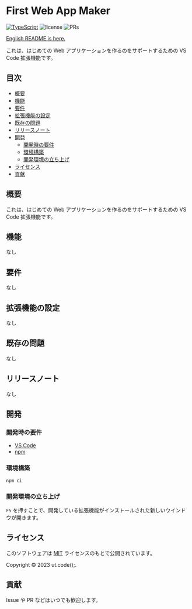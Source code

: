 # First Web App Maker

[![TypeScript](https://img.shields.io/badge/TypeScript-007ACC.svg?logo=typescript&logoColor=white)](https://github.com/microsoft/TypeScript)
![license](https://img.shields.io/badge/license-MIT-informational.svg)
![PRs](https://img.shields.io/badge/PRs-welcome-brightgreen.svg)

[English README is here.](README-en.md)

これは、はじめての Web アプリケーションを作るのをサポートするための VS Code 拡張機能です。

## 目次

- [概要](#概要)
- [機能](#機能)
- [要件](#要件)
- [拡張機能の設定](#拡張機能の設定)
- [既存の問題](#既存の問題)
- [リリースノート](#リリースノート)
- [開発](#開発)
  - [開発時の要件](#開発時の要件)
  - [環境構築](#環境構築)
  - [開発環境の立ち上げ](#開発環境の立ち上げ)
- [ライセンス](#ライセンス)
- [貢献](#貢献)

## 概要

これは、はじめての Web アプリケーションを作るのをサポートするための VS Code 拡張機能です。

## 機能

なし

## 要件

なし

## 拡張機能の設定

なし

## 既存の問題

なし

## リリースノート

なし

## 開発

### 開発時の要件

- [VS Code](https://github.com/microsoft/vscode)
- [npm](https://github.com/npm/cli)

### 環境構築

```shell
npm ci
```

### 開発環境の立ち上げ

`F5` を押すことで、開発している拡張機能がインストールされた新しいウインドウが開きます。

## ライセンス

このソフトウェアは [MIT](LICENSE) ライセンスのもとで公開されています。

Copyright © 2023 ut.code();.

## 貢献

Issue や PR などはいつでも歓迎します。
